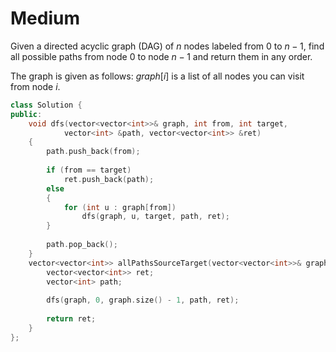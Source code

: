 # Medium

Given a directed acyclic graph (DAG) of $n$ nodes labeled from $0$ to $n - 1$, find all possible paths from node $0$ to node $n - 1$ and return them in any order.

The graph is given as follows: $graph[i]$ is a list of all nodes you can visit from node $i$.

```cpp
class Solution {
public:
    void dfs(vector<vector<int>>& graph, int from, int target, 
            vector<int> &path, vector<vector<int>> &ret)
    {
        path.push_back(from);
        
        if (from == target)
            ret.push_back(path);
        else
        {
            for (int u : graph[from])
                dfs(graph, u, target, path, ret);
        }
        
        path.pop_back();
    }
    vector<vector<int>> allPathsSourceTarget(vector<vector<int>>& graph) {
        vector<vector<int>> ret;
        vector<int> path;
        
        dfs(graph, 0, graph.size() - 1, path, ret);
        
        return ret;
    }
};
```
